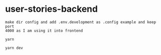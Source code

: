 # user-stories-backend

```
make dir config and add .env.development as .config example and keep port
4000 as I am using it into frontend

yarn

yarn dev
```
